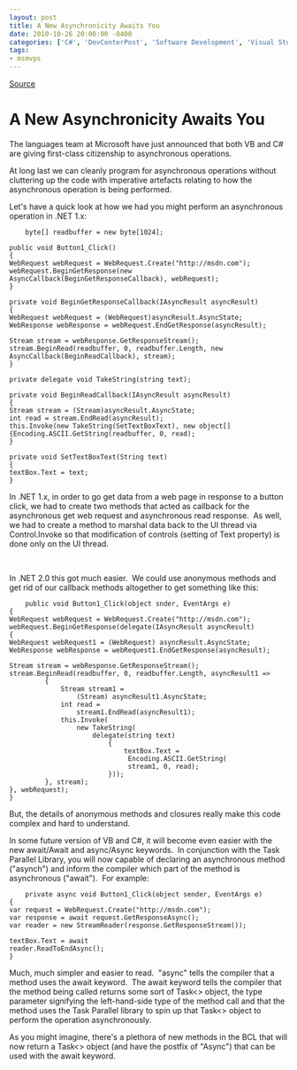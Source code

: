 ```yaml
---
layout: post
title: A New Asynchronicity Awaits You
date: 2010-10-26 20:00:00 -0400
categories: ['C#', 'DevCenterPost', 'Software Development', 'Visual Studio vNext']
tags:
- msmvps
---
```

[Source](http://blogs.msmvps.com/peterritchie/2010/10/28/a-new-synchronicity-awaits-you/ "Permalink to A New Asynchronicity Awaits You")

# A New Asynchronicity Awaits You

The languages team at Microsoft have just announced that both VB and C# are giving first-class citizenship to asynchronous operations.

At long last we can cleanly program for asynchronous operations without cluttering up the code with imperative artefacts relating to how the asynchronous operation is being performed.

Let's have a quick look at how we had you might perform an asynchronous operation in .NET 1.x:
    
    
    	byte[] readbuffer = new byte[1024];
    
    public void Button1_Click()  
    {  
    WebRequest webRequest = WebRequest.Create("http://msdn.com");  
    webRequest.BeginGetResponse(new AsyncCallback(BeginGetResponseCallback), webRequest);  
    }
    
    private void BeginGetResponseCallback(IAsyncResult asyncResult)  
    {  
    WebRequest webRequest = (WebRequest)asyncResult.AsyncState;  
    WebResponse webResponse = webRequest.EndGetResponse(asyncResult);
    
    Stream stream = webResponse.GetResponseStream();  
    stream.BeginRead(readbuffer, 0, readbuffer.Length, new AsyncCallback(BeginReadCallback), stream);  
    }
    
    private delegate void TakeString(string text);
    
    private void BeginReadCallback(IAsyncResult asyncResult)  
    {  
    Stream stream = (Stream)asyncResult.AsyncState;  
    int read = stream.EndRead(asyncResult);  
    this.Invoke(new TakeString(SetTextBoxText), new object[] {Encoding.ASCII.GetString(readbuffer, 0, read);  
    }
    
    private void SetTextBoxText(String text)  
    {  
    textBox.Text = text;  
    }  
    

In .NET 1.x, in order to go get data from a web page in response to a button click, we had to create two methods that acted as callback for the asynchronous get web request and asynchronous read response.  As well, we had to create a method to marshal data back to the UI thread via Control.Invoke so that modification of controls (setting of Text property) is done only on the UI thread.

 

In .NET 2.0 this got much easier.  We could use anonymous methods and get rid of our callback methods altogether to get something like this:
    
    
    	public void Button1_Click(object snder, EventArgs e)  
    {  
    WebRequest webRequest = WebRequest.Create("http://msdn.com");  
    webRequest.BeginGetResponse(delegate(IAsyncResult asyncResult)  
    {  
    WebRequest webRequest1 = (WebRequest) asyncResult.AsyncState;  
    WebResponse webResponse = webRequest1.EndGetResponse(asyncResult);
    
    Stream stream = webResponse.GetResponseStream();  
    stream.BeginRead(readbuffer, 0, readbuffer.Length, asyncResult1 =>  
             {  
                 Stream stream1 =  
                     (Stream) asyncResult1.AsyncState;  
                 int read =  
                     stream1.EndRead(asyncResult1);  
                 this.Invoke(  
                     new TakeString(  
                         delegate(string text)  
                             {  
                                 textBox.Text =  
                                  Encoding.ASCII.GetString(  
                                  stream1, 0, read);  
                             }));  
             }, stream);  
    }, webRequest);  
    }  
    

But, the details of anonymous methods and closures really make this code complex and hard to understand.

In some future version of VB and C#, it will become even easier with the new await/Await and async/Async keywords.  In conjunction with the Task Parallel Library, you will now capable of declaring an asynchronous method ("asynch") and inform the compiler which part of the method is asynchronous ("await").  For example:
    
    
    	private async void Button1_Click(object sender, EventArgs e)  
    {  
    var request = WebRequest.Create("http://msdn.com");  
    var response = await request.GetResponseAsync();  
    var reader = new StreamReader(response.GetResponseStream());
    
    textBox.Text = await  
    reader.ReadToEndAsync();  
    }

Much, much simpler and easier to read.  "async" tells the compiler that a method uses the await keyword.  The await keyword tells the compiler that the method being called returns some sort of Task<> object, the type parameter signifying the left-hand-side type of the method call and that the method uses the Task Parallel library to spin up that Task<> object to perform the operation asynchronously.

As you might imagine, there's a plethora of new methods in the BCL that will now return a Task<> object (and have the postfix of "Async") that can be used with the await keyword.


